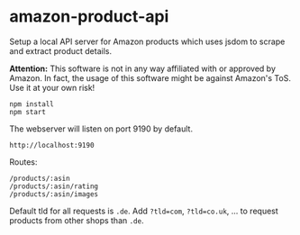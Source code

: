 # amazon-product-api

Setup a local API server for Amazon products which uses jsdom to scrape and extract product details.

**Attention:** This software is not in any way affiliated with or approved by Amazon. In fact, the usage of this software might be against Amazon's ToS. Use it at your own risk!

```
npm install
npm start
```

The webserver will listen on port 9190 by default.
```
http://localhost:9190
```

Routes:
```
/products/:asin
/products/:asin/rating
/products/:asin/images
```

Default tld for all requests is `.de`. Add `?tld=com`, `?tld=co.uk`, ... to request products from other shops than `.de`.
